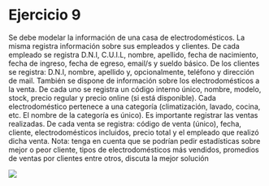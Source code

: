 # Ejercicio 9

Se debe modelar la información de una casa de electrodomésticos. La misma registra
información sobre sus empleados y clientes. De cada empleado se registra D.N.I, C.U.I.L,
nombre, apellido, fecha de nacimiento, fecha de ingreso, fecha de egreso, email/s y sueldo
básico. De los clientes se registra: D.N.I, nombre, apellido y, opcionalmente, teléfono y
dirección de mail. También se dispone de información sobre los electrodomésticos a la venta.
De cada uno se registra un código interno único, nombre, modelo, stock, precio regular y
precio online (si está disponible). Cada electrodoméstico pertenece a una categoría
(climatización, lavado, cocina, etc. El nombre de la categoría es único). Es importante registrar
las ventas realizadas. De cada venta se registra: código de venta (único), fecha, cliente,
electrodomésticos incluidos, precio total y el empleado que realizó dicha venta. Nota: tenga en
cuenta que se podrían pedir estadísticas sobre mejor o peor cliente, tipos de
electrodomésticos más vendidos, promedios de ventas por clientes entre otros, discuta
la mejor solución

![](https://i.imgur.com/6RvJKdg.png)
